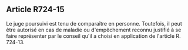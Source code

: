 Article R724-15
----
Le juge poursuivi est tenu de comparaître en personne. Toutefois, il peut être
autorisé en cas de maladie ou d'empêchement reconnu justifié à se faire
représenter par le conseil qu'il a choisi en application de l'article R. 724-13.
